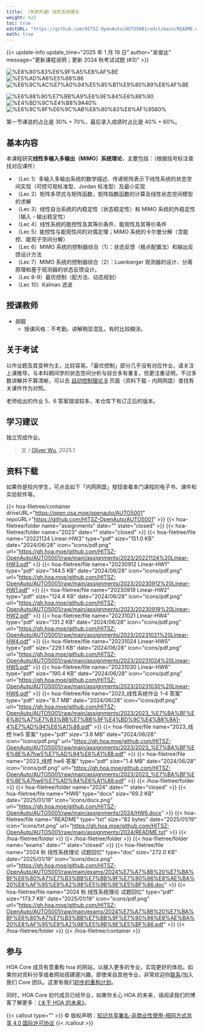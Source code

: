 ```yaml
---
title: （本研共通）线性系统理论
weight: 422
toc: true
editURL: "https://github.com/HITSZ-OpenAuto/AUTO5001/edit/main/README.md"
math: true
---
```


{{< update-info update_time="2025 年 1 月 19 日" author="吴俊达" message="更新课程说明；更新 2024 秋考试试题 (#3)" >}}


<div class="img-div hx-mt-4 hx-flex-row hx-justify-start hx-items-center">

![%E8%80%83%E6%9F%A5%E8%AF%BE](https://img.shields.io/badge/%E8%80%83%E6%9F%A5%E8%AF%BE-green)
![%E5%AD%A6%E5%88%86](https://img.shields.io/badge/%E5%AD%A6%E5%88%86-2-moccasin)
![%E6%9C%AC%E7%A0%94%E5%85%B1%E9%80%89%E8%AF%BE](https://img.shields.io/badge/%E6%9C%AC%E7%A0%94%E5%85%B1%E9%80%89%E8%AF%BE-lightskyblue)

![%E6%88%90%E7%BB%A9%E6%9E%84%E6%88%90](https://img.shields.io/badge/%E6%88%90%E7%BB%A9%E6%9E%84%E6%88%90-gold)
![%E4%BD%9C%E4%B8%9A40%](https://img.shields.io/badge/%E4%BD%9C%E4%B8%9A-40%25-wheat)
![%E6%9C%9F%E6%9C%AB%E8%80%83%E8%AF%9560%](https://img.shields.io/badge/%E6%9C%9F%E6%9C%AB%E8%80%83%E8%AF%95-60%25-wheat)

</div>

第一节课说的占比是 30% + 70%，最后录入成绩时占比是 40% + 60%。

## 基本内容

本课程研究**线性多输入多输出（MIMO）系统理论**，主要包括：（根据括号标注查找对应课件）

- （Lec 1）多输入多输出系统的数学描述、传递矩阵表示下线性系统的状态空间实现（可控可观标准型、Jordan 标准型）及最小实现
- （Lec 2）矩阵多项式与矩阵函数，矩阵指数函数的计算及线性状态空间模型的求解
- （Lec 3）线性自治系统的内稳定性（状态稳定性）和 MIMO 系统的外稳定性（输入 - 输出稳定性）
- （Lec 4）线性系统的能控性及其等价条件、能观性及其等价条件
- （Lec 5）能控性与能观性间的对偶定理；MIMO 系统的卡尔曼分解（含能控、能观子空间分解）
- （Lec 6）MIMO 系统的控制器综合（1）：状态反馈（极点配置法）和输出反馈设计方法
- （Lec 7）MIMO 系统的控制器综合（2）：Luenberger 观测器的设计、分离原理和基于观测器的状态反馈设计。
- （Lec 8-9）最优控制（配方法、动态规划）
- （Lec 10）Kalman 滤波

## 授课教师

- 胡靓
  - 授课风格：不考勤。讲解稍显混乱，有时比较糊涂。

## 关于考试

以作业题及其变种为主，比较容易。「最优控制」部分几乎没有对应作业，请关注上课推导。与本科期间学的状态空间分析与综合多有重复，但更注重证明，不过多数讲解并不算清晰，可以去 [自动控制理论 B](https://hoa.moe/docs/junior-spring/auto3001b/) 页面（资料下载 - 内网网盘）查找有关课件作为对照。

老师给出的作业 5、6 答案错误较多，本仓库下有订正后的版本。

## 学习建议

独立完成作业。

> 文 / [Oliver Wu](https://www.github.com/OliverWu515), 2025.1

## 资料下载

如果你是校内学生，可点击如下「内网网盘」按钮查看本门课程的电子书、课件和实验软件等。

{{< hoa-filetree/container driveURL="https://open.osa.moe/openauto/AUTO5001" repoURL="https://github.com/HITSZ-OpenAuto/AUTO5001" >}}
  {{< hoa-filetree/folder name="assignments" date="" state="closed" >}}
  {{< hoa-filetree/folder name="2023" date="" state="closed" >}}
    {{< hoa-filetree/file name="20221124 Linear-HW3" type="pdf" size="151.0 KB" date="2024/06/28" icon="icons/pdf.png" url="https://gh.hoa.moe/github.com/HITSZ-OpenAuto/AUTO5001/raw/main/assignments/2023/20221124%20Linear-HW3.pdf" >}}
    {{< hoa-filetree/file name="20230912 Linear-HW1" type="pdf" size="144.5 KB" date="2024/06/28" icon="icons/pdf.png" url="https://gh.hoa.moe/github.com/HITSZ-OpenAuto/AUTO5001/raw/main/assignments/2023/20230912%20Linear-HW1.pdf" >}}
    {{< hoa-filetree/file name="20230919 Linear-HW2" type="pdf" size="124.4 KB" date="2024/06/28" icon="icons/pdf.png" url="https://gh.hoa.moe/github.com/HITSZ-OpenAuto/AUTO5001/raw/main/assignments/2023/20230919%20Linear-HW2.pdf" >}}
    {{< hoa-filetree/file name="20231021 Linear-HW4" type="pdf" size="131.2 KB" date="2024/06/28" icon="icons/pdf.png" url="https://gh.hoa.moe/github.com/HITSZ-OpenAuto/AUTO5001/raw/main/assignments/2023/20231021%20Linear-HW4.pdf" >}}
    {{< hoa-filetree/file name="20231024 Linear-HW5" type="pdf" size="229.1 KB" date="2024/06/28" icon="icons/pdf.png" url="https://gh.hoa.moe/github.com/HITSZ-OpenAuto/AUTO5001/raw/main/assignments/2023/20231024%20Linear-HW5.pdf" >}}
    {{< hoa-filetree/file name="20231030 Linear-HW6" type="pdf" size="190.4 KB" date="2024/06/28" icon="icons/pdf.png" url="https://gh.hoa.moe/github.com/HITSZ-OpenAuto/AUTO5001/raw/main/assignments/2023/20231030%20Linear-HW6.pdf" >}}
    {{< hoa-filetree/file name="2023_线性系统作业 1-4 答案" type="pdf" size="9.7 MB" date="2024/06/28" icon="icons/pdf.png" url="https://gh.hoa.moe/github.com/HITSZ-OpenAuto/AUTO5001/raw/main/assignments/2023/2023_%E7%BA%BF%E6%80%A7%E7%B3%BB%E7%BB%9F%E4%BD%9C%E4%B8%9A1-4%E7%AD%94%E6%A1%88.pdf" >}}
    {{< hoa-filetree/file name="2023_线控 hw5 答案" type="pdf" size="3.8 MB" date="2024/06/28" icon="icons/pdf.png" url="https://gh.hoa.moe/github.com/HITSZ-OpenAuto/AUTO5001/raw/main/assignments/2023/2023_%E7%BA%BF%E6%8E%A7hw5%E7%AD%94%E6%A1%88.pdf" >}}
    {{< hoa-filetree/file name="2023_线控 hw6 答案" type="pdf" size="1.4 MB" date="2024/06/28" icon="icons/pdf.png" url="https://gh.hoa.moe/github.com/HITSZ-OpenAuto/AUTO5001/raw/main/assignments/2023/2023_%E7%BA%BF%E6%8E%A7hw6%E7%AD%94%E6%A1%88.pdf" >}}
  {{< /hoa-filetree/folder >}}
  {{< hoa-filetree/folder name="2024" date="" state="closed" >}}
    {{< hoa-filetree/file name="HW6" type="docx" size="69.2 KB" date="2025/01/19" icon="icons/docx.png" url="https://gh.hoa.moe/github.com/HITSZ-OpenAuto/AUTO5001/raw/main/assignments/2024/HW6.docx" >}}
    {{< hoa-filetree/file name="README" type="txt" size="82 bytes" date="2025/01/19" icon="icons/txt.png" url="https://gh.hoa.moe/github.com/HITSZ-OpenAuto/AUTO5001/raw/main/assignments/2024/README.txt" >}}
  {{< /hoa-filetree/folder >}}
  {{< /hoa-filetree/folder >}}
  {{< hoa-filetree/folder name="exams" date="" state="closed" >}}
    {{< hoa-filetree/file name="2024 秋 线性系统理论 试题回忆" type="doc" size="272.0 KB" date="2025/01/19" icon="icons/docx.png" url="https://gh.hoa.moe/github.com/HITSZ-OpenAuto/AUTO5001/raw/main/exams/2024%E7%A7%8B%20%E7%BA%BF%E6%80%A7%E7%B3%BB%E7%BB%9F%E7%90%86%E8%AE%BA%20%E8%AF%95%E9%A2%98%E5%9B%9E%E5%BF%86.doc" >}}
    {{< hoa-filetree/file name="2024 秋 线性系统理论 试题回忆" type="pdf" size="173.7 KB" date="2025/01/19" icon="icons/pdf.png" url="https://gh.hoa.moe/github.com/HITSZ-OpenAuto/AUTO5001/raw/main/exams/2024%E7%A7%8B%20%E7%BA%BF%E6%80%A7%E7%B3%BB%E7%BB%9F%E7%90%86%E8%AE%BA%20%E8%AF%95%E9%A2%98%E5%9B%9E%E5%BF%86.pdf" >}}
  {{< /hoa-filetree/folder >}}
{{< /hoa-filetree/container >}}

## 参与

HOA Core 成员有意重构 hoa 的网站，以接入更多的专业，实现更好的体验。如果你对资料分享或者网站搭建感兴趣，即使来自其他专业，非常欢迎你[联系](mailto:hi@hoa.moe)/加入我们 Core 团队。这里有我们[初步的重构计划](https://historical-mousepad-286.notion.site/HOA-1f71751ad5fe80978c70d9e32330d7e6)。

同时，HOA Core 初代成员已经毕业，如果你关心 HOA 的未来，请阅读我们的博客了解更多：[《关于 HOA 的未来》](https://hoa.moe/blog/future-of-hoa)。

{{< callout type="" >}}
  © 版权声明：[知识共享署名-非商业性使用-相同方式共享 4.0 国际许可协议](https://creativecommons.org/licenses/by-nc-sa/4.0/)
{{< /callout >}}
